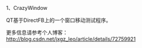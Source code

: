 1、CrazyWindow

QT基于DirectFB上的一个窗口移动测试程序。

更多信息请参考个人博客：http://blog.csdn.net/jxgz_leo/article/details/72759921